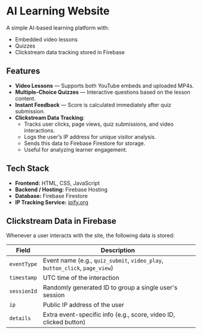 # AI Learning Website

A simple AI-based learning platform with:

- Embedded video lessons
- Quizzes
- Clickstream data tracking stored in Firebase

## Features

- **Video Lessons** — Supports both YouTube embeds and uploaded MP4s.
- **Multiple-Choice Quizzes** — Interactive questions based on the lesson content.
- **Instant Feedback** — Score is calculated immediately after quiz submission.
- **Clickstream Data Tracking**:
  - Tracks user clicks, page views, quiz submissions, and video interactions.
  - Logs the user’s IP address for unique visitor analysis.
  - Sends this data to Firebase Firestore for storage.
  - Useful for analyzing learner engagement.

## Tech Stack

- **Frontend:** HTML, CSS, JavaScript  
- **Backend / Hosting:** Firebase Hosting  
- **Database:** Firebase Firestore  
- **IP Tracking Service:** [ipify.org](https://ipify.org)

## Clickstream Data in Firebase

Whenever a user interacts with the site, the following data is stored:

| Field       | Description |
|-------------|-------------|
| `eventType` | Event name (e.g., `quiz_submit`, `video_play`, `button_click`, `page_view`) |
| `timestamp` | UTC time of the interaction |
| `sessionId` | Randomly generated ID to group a single user's session |
| `ip`        | Public IP address of the user |
| `details`   | Extra event-specific info (e.g., score, video ID, clicked button) |

